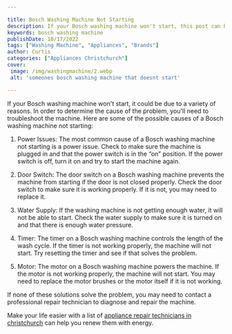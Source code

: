 ```yaml
---

title: Bosch Washing Machine Not Starting
description: If your Bosch washing machine won't start, this post can help you troubleshoot the issue - read on to find out what you can do!
keywords: bosch washing machine
publishDate: 10/17/2022
tags: ["Washing Machine", "Appliances", "Brands"]
author: Curtis
categories: ["Appliances Christchurch"]
cover: 
 image: /img/washingmachine/2.webp
 alt: 'someones bosch washing machine that doesnt start'

---
```


If your Bosch washing machine won't start, it could be due to a variety of reasons. In order to determine the cause of the problem, you'll need to troubleshoot the machine. Here are some of the possible causes of a Bosch washing machine not starting:

1. Power Issues: The most common cause of a Bosch washing machine not starting is a power issue. Check to make sure the machine is plugged in and that the power switch is in the “on” position. If the power switch is off, turn it on and try to start the machine again.

2. Door Switch: The door switch on a Bosch washing machine prevents the machine from starting if the door is not closed properly. Check the door switch to make sure it is working properly. If it is not, you may need to replace it.

3. Water Supply: If the washing machine is not getting enough water, it will not be able to start. Check the water supply to make sure it is turned on and that there is enough water pressure.

4. Timer: The timer on a Bosch washing machine controls the length of the wash cycle. If the timer is not working properly, the machine will not start. Try resetting the timer and see if that solves the problem.

5. Motor: The motor on a Bosch washing machine powers the machine. If the motor is not working properly, the machine will not start. You may need to replace the motor brushes or the motor itself if it is not working.

If none of these solutions solve the problem, you may need to contact a professional repair technician to diagnose and repair the machine.

Make your life easier with a list of <a href="/pages/appliance-repair-technicians/">appliance repair technicians in christchurch</a> can help you renew them with energy.